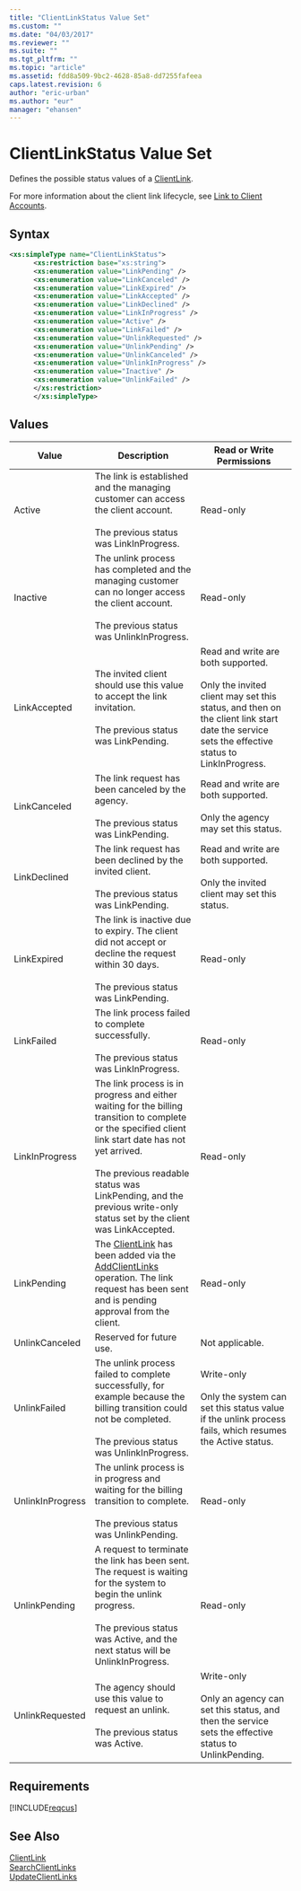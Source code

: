 ```yaml
---
title: "ClientLinkStatus Value Set"
ms.custom: ""
ms.date: "04/03/2017"
ms.reviewer: ""
ms.suite: ""
ms.tgt_pltfrm: ""
ms.topic: "article"
ms.assetid: fdd8a509-9bc2-4628-85a8-dd7255fafeea
caps.latest.revision: 6
author: "eric-urban"
ms.author: "eur"
manager: "ehansen"
---
```

# ClientLinkStatus Value Set
Defines the possible status values of a [ClientLink](../customer-api/clientlink-data-object.md).

For more information about the client link lifecycle, see [Link to Client Accounts](https://msdn.microsoft.com/library/bing-ads-agency-management-model-guide.aspx#clientlink).

## Syntax

```xml
<xs:simpleType name="ClientLinkStatus">
      <xs:restriction base="xs:string">
      <xs:enumeration value="LinkPending" />
      <xs:enumeration value="LinkCanceled" />
      <xs:enumeration value="LinkExpired" />
      <xs:enumeration value="LinkAccepted" />
      <xs:enumeration value="LinkDeclined" />
      <xs:enumeration value="LinkInProgress" />
      <xs:enumeration value="Active" />
      <xs:enumeration value="LinkFailed" />
      <xs:enumeration value="UnlinkRequested" />
      <xs:enumeration value="UnlinkPending" />
      <xs:enumeration value="UnlinkCanceled" />
      <xs:enumeration value="UnlinkInProgress" />
      <xs:enumeration value="Inactive" />
      <xs:enumeration value="UnlinkFailed" />
      </xs:restriction>
      </xs:simpleType>
```

## Values

|Value|Description|Read or Write Permissions|
|---------|---------------|-----------------------------|
|Active|The link is established and the managing customer can access the client account.<br /><br />The previous status was LinkInProgress.|Read-only|
|Inactive|The unlink process has completed and the managing customer can no longer access the client account.<br /><br />The previous status was UnlinkInProgress.|Read-only|
|LinkAccepted|The invited client should use this value to accept the link invitation.<br /><br />The previous status was LinkPending.|Read and write are both supported.<br /><br />Only the invited client may set this status, and then on the client link start date the service sets the effective status to LinkInProgress.|
|LinkCanceled|The link request has been canceled by the agency.<br /><br />The previous status was LinkPending.|Read and write are both supported.<br /><br />Only the agency may set this status.|
|LinkDeclined|The link request has been declined by the invited client.<br /><br />The previous status was LinkPending.|Read and write are both supported.<br /><br />Only the invited client may set this status.|
|LinkExpired|The link is inactive due to expiry. The client did not accept or decline the request within 30 days.<br /><br />The previous status was LinkPending.|Read-only|
|LinkFailed|The link process failed to complete successfully.<br /><br />The previous status was LinkInProgress.|Read-only|
|LinkInProgress|The link process is in progress and either waiting for the billing transition to complete or the specified client link start date has not yet arrived.<br /><br />The previous readable status was LinkPending, and the previous write-only status set by the client was LinkAccepted.|Read-only|
|LinkPending|The [ClientLink](../customer-api/clientlink-data-object.md) has been added via the [AddClientLinks](../customer-api/addclientlinks-service-operation.md) operation. The link request has been sent and is pending approval from the client.|Read-only|
|UnlinkCanceled|Reserved for future use.|Not applicable.|
|UnlinkFailed|The unlink process failed to complete successfully, for example because the billing transition could not be completed.<br /><br />The previous status was UnlinkInProgress.|Write-only<br /><br />Only the system can set this status value if the unlink process fails, which resumes the Active status.|
|UnlinkInProgress|The unlink process is in progress and waiting for the billing transition to complete.<br /><br />The previous status was UnlinkPending.|Read-only|
|UnlinkPending|A request to terminate the link has been sent. The request is waiting for the system to begin the unlink progress.<br /><br />The previous status was Active, and the next status will be UnlinkInProgress.|Read-only|
|UnlinkRequested|The agency should use this value to request an unlink.<br /><br />The previous status was Active.|Write-only<br /><br />Only an agency can set this status, and then the service sets the effective status to UnlinkPending.|

## Requirements
[!INCLUDE[reqcus](../customer-api/includes/reqcus.md)]
## See Also
[ClientLink](../customer-api/clientlink-data-object.md)  
[SearchClientLinks](../customer-api/searchclientlinks-service-operation.md)  
[UpdateClientLinks](../customer-api/updateclientlinks-service-operation.md)  

